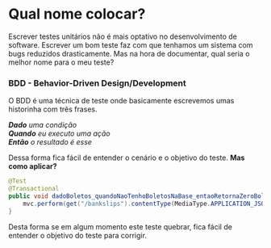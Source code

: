 # Qual nome colocar?

Escrever testes unitários não é mais optativo no desenvolvimento de software. Escrever um bom teste faz com que tenhamos um sistema com bugs reduzidos drasticamente. Mas na hora de documentar, qual seria o melhor nome para o meu teste?

### BDD - Behavior-Driven Design/Development

O BDD é uma técnica de teste onde basicamente escrevemos umas historinha com três frases.

_**Dado** uma condição  
**Quando** eu executo uma ação  
**Então** o resultado é esse_

Dessa forma fica fácil de entender o cenário e o objetivo do teste. **Mas como aplicar?**

```java
@Test
@Transactional
public void dadoBoletos_quandoNaoTenhoBoletosNaBase_entaoRetornaZeroBoletos() throws Exception {
    mvc.perform(get("/bankslips").contentType(MediaType.APPLICATION_JSON_UTF8_VALUE)).andExpect(status().isOk()).andExpect(jsonPath("$", hasSize(0)));
}
```

Desta forma se em algum momento este teste quebrar, fica fácil de entender o objetivo do teste para corrigir.

